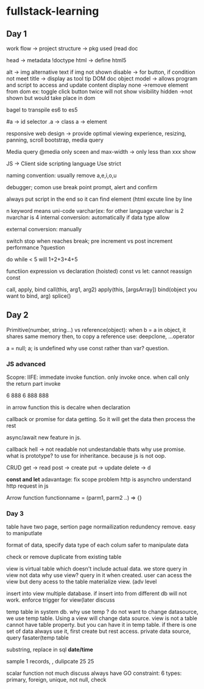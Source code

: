 # fullstack-learning

<h2> Day 1 </h2>

<div>
work flow -> project structure -> pkg used (read doc 

head -> metadata
!doctype html -> define html5 

alt -> img alternative text if img not shown
disable -> for button, if condition not meet
title -> display as tool tip
DOM doc object model -> allows program and script to access and update content
display none ->remove element from dom ex: toggle click button twice will not show
visibility hidden ->not shown but would take place in dom

bagel to transpile es6 to es5

#a -> id selector
.a  ->  class
a  -> element

responsive web design -> provide optimal viewing experience, resizing, panning, scroll
bootstrap, media query 

Media query
@media only sceen and max-width ->  only less than xxx show 

JS -> Client side scripting language
Use strict 

naming convention:
usually remove  a,e,i,o,u

debugger; comon use break point
prompt, alert and confirm

always put script in the end so it can find element (html excute line by line

n keyword means uni-code varchar(ex: for other language 
varchar is 2
nvarchar is 4
internal conversion: automatically if data type allow

external conversion: manually


switch stop when reaches break;
pre increment vs post increment performance ?question

do while < 5 will  1+2+3+4+5

functiion expression vs declaration (hoisted)
const vs let: cannot reassign const


call, apply, bind
call(this, arg1, arg2)
apply(this, [argsArray])
bind(object you want to bind, arg)
splice()
</div>



<h2> Day 2 </h2>

<div>
Primitive(number, string...) vs reference(object):
  when b = a in object, it shares same memory
  then, to copy a reference use: deepclone, ...operator
  
 a = null;
 a;  is undefined
 why use const rather than var? question.
 
 <h3> JS advanced</h3>
 Scopre: 
 IIFE: immedate invoke function. only invoke once. when call only the return part invoke
 
 6 888 6 888 888
 
 in arrow function this is decalre when declaration 
 
 
 callback or promise for data getting. So it will get the data then process the rest
 
 async/await new feature in js.
 
 
 callback hell -> not readable not undestandable thats why use promise.
 what is prototype? to use for inheritance. because js is not oop. 
 
 CRUD
 get -> read 
 post -> create 
 put -> update
 delete -> d
 
 <b>const and let</b> adavantage: fix scope problem
 http is asynchro
 understand http request in js 
 
 Arrow function
 functionname = (parm1, parm2 ..) => {}
 
 
</div>


<h3> Day 3</h3>
<div> 
  table have two page, sertion page
  normailization redundency remove. 
  easy to maniputlate 
  
  format of data, specify data type of each colum
  safer to manipulate data
  
  check or remove duplicate from existing table


  view is virtual table which doesn't include actual data. we store query in view not data
  why use view? query in it when created. user can acess the view but deny acess to the table
  materialize view. (adv level
  
  insert into view 
  multiple database. if insert into from different db will not work. enforce
  trigger for view(later discuss
  
  
  temp table in system db.
  why use temp ?
  do not want to change datasource, we use temp table.
  Using a view will change data source.
  view is not a table cannot have table property. but you can have it in temp table.
  if there is one set of data always use it, first create but rest access. private data source, query fasater(temp table
  
  substring, replace in sql
  <b>date/time </b>
  
  sample 1 records,  , dulipcate 25 25
  
  scalar function not much discuss
  always have GO
  constraint: 6 types: primary, foreign, unique, not null, check 
  
</div>
